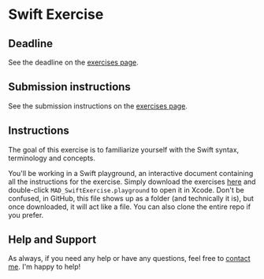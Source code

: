 # Swift Exercise

## Deadline

See the deadline on the [exercises page](./#fixed-exercises).

## Submission instructions

See the submission instructions on the [exercises page](./#submission-instructions).

## Instructions

The goal of this exercise is to familiarize yourself with the Swift syntax, terminology and concepts.

You'll be working in a Swift playground, an interactive document containing all the instructions for the exercise. Simply download the exercises [here](https://github.com/avf/mobile-app-dev/tree/master/exercises) and double-click `MAD_SwiftExercise.playground` to open it in Xcode. Don't be confused, in GitHub, this file shows up as a folder (and technically it is), but once downloaded, it will act like a file. You can also clone the entire repo if you prefer.

## Help and Support

As always, if you need any help or have any questions, feel free to [contact me](../README.md/#support-or-contact). I'm happy to help!
